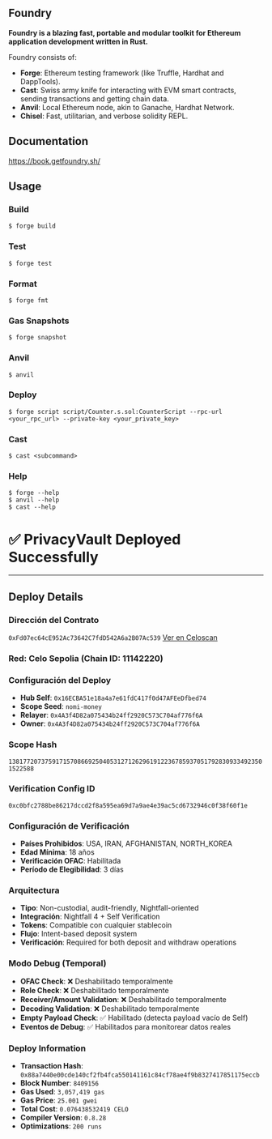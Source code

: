 ## Foundry

**Foundry is a blazing fast, portable and modular toolkit for Ethereum application development written in Rust.**

Foundry consists of:

-   **Forge**: Ethereum testing framework (like Truffle, Hardhat and DappTools).
-   **Cast**: Swiss army knife for interacting with EVM smart contracts, sending transactions and getting chain data.
-   **Anvil**: Local Ethereum node, akin to Ganache, Hardhat Network.
-   **Chisel**: Fast, utilitarian, and verbose solidity REPL.

## Documentation

https://book.getfoundry.sh/

## Usage

### Build

```shell
$ forge build
```

### Test

```shell
$ forge test
```

### Format

```shell
$ forge fmt
```

### Gas Snapshots

```shell
$ forge snapshot
```

### Anvil

```shell
$ anvil
```

### Deploy

```shell
$ forge script script/Counter.s.sol:CounterScript --rpc-url <your_rpc_url> --private-key <your_private_key>
```

### Cast

```shell
$ cast <subcommand>
```

### Help

```shell
$ forge --help
$ anvil --help
$ cast --help
```

# ✅ PrivacyVault Deployed Successfully

---

## Deploy Details

### **Dirección del Contrato** 
`0xFd07ec64cE952Ac73642C7fdD542A6a2B07Ac539`
[Ver en Celoscan](https://sepolia.celoscan.io/address/0xFd07ec64cE952Ac73642C7fdD542A6a2B07Ac539#code)

### **Red: Celo Sepolia (Chain ID: 11142220)**

### **Configuración del Deploy**
- **Hub Self**: `0x16ECBA51e18a4a7e61fdC417f0d47AFEeDfbed74`
- **Scope Seed**: `nomi-money`
- **Relayer**: `0x4A3f4D82a075434b24ff2920C573C704af776f6A`
- **Owner**: `0x4A3f4D82a075434b24ff2920C573C704af776f6A`

### **Scope Hash**
`13817720737591715708669250405312712629619122367859370517928309334923501522588`

### **Verification Config ID**
`0xc0bfc2788be86217dccd2f8a595ea69d7a9ae4e39ac5cd6732946c0f38f60f1e`

### **Configuración de Verificación**
- **Países Prohibidos**: USA, IRAN, AFGHANISTAN, NORTH_KOREA
- **Edad Mínima**: 18 años
- **Verificación OFAC**: Habilitada
- **Período de Elegibilidad**: 3 días

### **Arquitectura**
- **Tipo**: Non-custodial, audit-friendly, Nightfall-oriented
- **Integración**: Nightfall 4 + Self Verification
- **Tokens**: Compatible con cualquier stablecoin
- **Flujo**: Intent-based deposit system
- **Verificación**: Required for both deposit and withdraw operations

### **Modo Debug (Temporal)**
- **OFAC Check**: ❌ Deshabilitado temporalmente
- **Role Check**: ❌ Deshabilitado temporalmente
- **Receiver/Amount Validation**: ❌ Deshabilitado temporalmente
- **Decoding Validation**: ❌ Deshabilitado temporalmente
- **Empty Payload Check**: ✅ Habilitado (detecta payload vacío de Self)
- **Eventos de Debug**: ✅ Habilitados para monitorear datos reales

### **Deploy Information**
- **Transaction Hash**: `0x88a7440e00cde140cf2fb4fca550141161c84cf78ae4f9b8327417851175eccb`
- **Block Number**: `8409156`
- **Gas Used**: `3,057,419 gas`
- **Gas Price**: `25.001 gwei`
- **Total Cost**: `0.076438532419 CELO`
- **Compiler Version**: `0.8.28`
- **Optimizations**: `200 runs`
